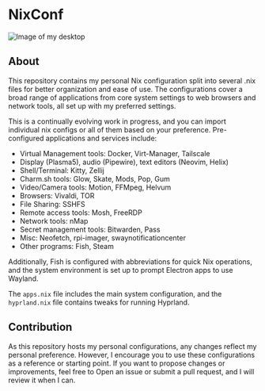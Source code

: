 # NixConf
![Image of my desktop](./20231113_21h01m37s_grim.png)
## About

This repository contains my personal Nix configuration split into several .nix files for better organization and ease of use. The configurations cover a broad range of applications from core system settings to web browsers and network tools, all set up with my preferred settings. 

This is a continually evolving work in progress, and you can import individual nix configs or all of them based on your preference.
Pre-configured applications and services include:


- Virtual Management tools: Docker, Virt-Manager, Tailscale
- Display (Plasma5), audio (Pipewire), text editors (Neovim, Helix)
- Shell/Terminal: Kitty, Zellij
- Charm.sh tools: Glow, Skate, Mods, Pop, Gum
- Video/Camera tools: Motion, FFMpeg, Helvum
- Browsers: Vivaldi, TOR
- File Sharing: SSHFS
- Remote access tools: Mosh, FreeRDP
- Network tools: nMap
- Secret management tools: Bitwarden, Pass
- Misc: Neofetch, rpi-imager, swaynotificationcenter
- Other programs: Fish, Steam

Additionally, Fish is configured with abbreviations for quick Nix operations, and the system environment is set up to prompt Electron apps to use Wayland.

The `apps.nix` file includes the main system configuration, and the `hyprland.nix` file contains tweaks for running Hyprland.

## Contribution

As this repository hosts my personal configurations, any changes reflect my personal preference. However, I encourage you to use these configurations as a reference or starting point. If you want to propose changes or improvements, feel free to Open an issue or submit a pull request, and I will review it when I can.
